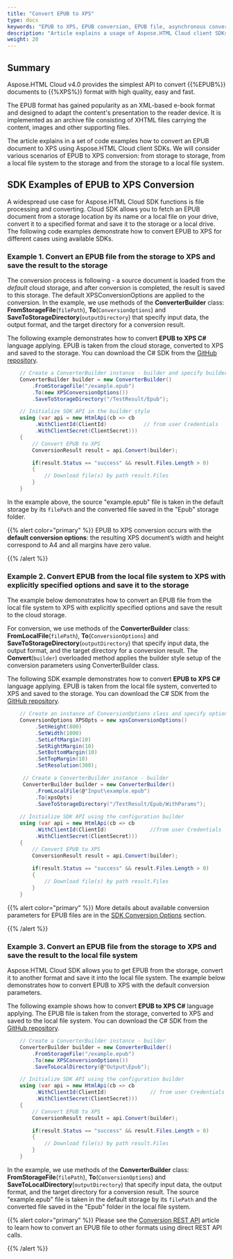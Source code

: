 ```yaml
---
title: "Convert EPUB to XPS"
type: docs
keywords: "EPUB to XPS, EPUB conversion, EPUB file, asynchronous conversion, conversion SDK, convert EPUB to XPS, SDK, SDK examples, Python, Ruby, PHP, Java, .Net, C#, Android, Swift, Node.js"
description: "Article explains a usage of Aspose.HTML Cloud client SDKs to convert EPUB to XPS by a set of examples. SDKs are available in PHP, Python, Ruby, Android, Swift, C#, Java, C++, Node.js and more."
weight: 20
---
```


## **Summary**

Aspose.HTML Cloud v4.0 provides the simplest API to convert {{%EPUB%}} documents to {{%XPS%}} format with high quality, easy and fast. 

The EPUB format has gained popularity as an XML-based e-book format and designed to adapt the content's presentation to the reader device. It is implemented as an archive file consisting of XHTML files carrying the content, images and other supporting files. 

The article explains in a set of code examples how to convert an EPUB document to XPS using Aspose.HTML Cloud client SDKs. We will consider various scenarios of EPUB to XPS conversion: from storage to storage, from a local file system to the storage and from the storage to a local file system.

## **SDK Examples of EPUB to XPS Conversion**

A widespread use case for Aspose.HTML Cloud SDK functions is file processing and converting.  Cloud SDK allows you to fetch an EPUB document from a storage location by its name or a local file on your drive, convert it to a specified format and save it to the storage or a local drive. The following code examples demonstrate how to convert EPUB to XPS for different cases using available SDKs.

### **Example 1.**  Convert an EPUB file from the storage to XPS and save the result to the storage

The conversion process is following - a source document is loaded from the *default* cloud storage, and after conversion is completed, the result is saved to this storage. The default XPSConversionOptions are applied to the conversion. In the example, we use methods of the **ConverterBuilder** class: **FromStorageFile**(`filePath`), **To**(`ConversionOptions`) and **SaveToStorageDirectory**(`outputDirectory`) that specify input data, the output format, and the target directory for a conversion result.

The following example demonstrates how to convert **EPUB to XPS C#** language applying. EPUB is taken from the cloud storage, converted to XPS and saved to the storage. You can download the C# SDK from the [GitHub repository](https://github.com/aspose-html-cloud/aspose-html-cloud-dotnet).

```c#
    // Create a ConverterBuilder instance - builder and specify builder's methods	
    ConverterBuilder builder = new ConverterBuilder()
        .FromStorageFile("/example.epub")
        .To(new XPSConversionOptions())
        .SaveToStorageDirectory("/TestResult/Epub");

    // Initialize SDK API in the builder style
	using (var api = new HtmlApi(cb => cb
         .WithClientId(ClientId)            // from user Сredentials
         .WithClientSecret(ClientSecret)))
    {
        // Convert EPUB to XPS
	    ConversionResult result = api.Convert(builder);

        if(result.Status == "success" && result.Files.Length > 0)
        {
            // Download file(s) by path result.Files 
        }        
    }
```

In the example above, the source "example.epub" file is taken in the default storage by its `filePath` and the converted file saved in the "Epub" storage folder.

{{% alert color="primary" %}} 
EPUB to XPS conversion occurs with the **default conversion options**: the resulting XPS document’s width and height correspond to A4 and all margins have zero value.

{{% /alert %}} 



### **Example 2.** Convert EPUB from the local file system to XPS with explicitly specified options and save it to the storage

The example below demonstrates how to convert an EPUB file from the local file system to XPS with explicitly specified options and save the result to the cloud storage.

 For conversion, we use methods of the **ConverterBuilder** class: **FromLocalFile**(`filePath`), **To**(`ConversionOptions`) and **SaveToStorageDirectory**(`outputDirectory`) that specify input data, the output format, and the target directory for a conversion result. The **Convert**(`builder`) overloaded method applies the builder style setup of the conversion parameters using ConverterBuilder class.

The following SDK example demonstrates how to convert **EPUB to XPS C#** language applying. EPUB is taken from the local file system, converted to XPS and saved to the storage. You can download the C# SDK from the [GitHub repository](https://github.com/aspose-html-cloud/aspose-html-cloud-dotnet).

```c#
    // Create an instance of ConversionOptions class and specify options for EPUB to XPS conversion	
	ConversionOptions XPSOpts = new xpsConversionOptions()
         .SetHeight(800)
         .SetWidth(1000)
         .SetLeftMargin(10)
         .SetRightMargin(10)
         .SetBottomMargin(10)
         .SetTopMargin(10)
         .SetResolution(300);

     // Create a ConverterBuilder instance - builder 
     ConverterBuilder builder = new ConverterBuilder()
         .FromLocalFile(@"Input\example.epub")
         .To(xpsOpts)
         .SaveToStorageDirectory("/TestResult/Epub/WithParams");
    	 
    // Initialize SDK API using the configuration builder
    using (var api = new HtmlApi(cb => cb
         .WithClientId(ClientId)              //from user Сredentials
         .WithClientSecret(ClientSecret)))
    {
        // Convert EPUB to XPS
        ConversionResult result = api.Convert(builder);
    
        if(result.Status == "success" && result.Files.Length > 0)
        {
            // Download file(s) by path result.Files 
        }    
    }
```

{{% alert color="primary" %}} 
More details about available conversion parameters for EPUB files are in the [SDK Conversion Options](/html/conversion-api/sdk-conversion-options/) section.

{{% /alert %}} 

### **Example 3.** Convert an EPUB file from the storage to XPS and save the result to the local file system

Aspose.HTML Cloud SDK allows you to get EPUB from the storage, convert it to another format and save it into the local file system. The example below demonstrates how to convert EPUB to XPS with the default conversion parameters.

The following example shows how to convert **EPUB to XPS C#** language applying. The EPUB file is taken from the storage, converted to XPS and saved to the local file system. You can download the C# SDK from the [GitHub repository](https://github.com/aspose-html-cloud/aspose-html-cloud-dotnet).

```c#
    // Create a ConverterBuilder instance - builder 
	ConverterBuilder builder = new ConverterBuilder()
        .FromStorageFile("/example.epub")
        .To(new XPSConversionOptions())
        .SaveToLocalDirectory(@"Output\Epub");

    // Initialize SDK API using the configuration builder
	using (var api = new HtmlApi(cb => cb
         .WithClientId(ClientId)              // from user Сredentials          
         .WithClientSecret(ClientSecret)))
    {
        // Convert EPUB to XPS
	    ConversionResult result = api.Convert(builder);

        if(result.Status == "success" && result.Files.Length > 0)
        {
            // Download file(s) by path result.Files 
        }        
    }
```

In the example, we use methods of the **ConverterBuilder** class: **FromStorageFile**(`filePath`), **To**(`ConversionOptions`) and **SaveToLocalDirectory**(`outputDirectory`) that specify input data, the output format, and the target directory for a conversion result. The source "example.epub" file is taken in the default storage by its `filePath` and the converted file saved in the "Epub"  folder in the local file system.

{{% alert color="primary" %}} 
Please see the [Conversion REST API](/html/conversion-api/conversion-rest-api/) article to learn how to convert an EPUB file to other formats using direct REST API calls.

{{% /alert %}} 